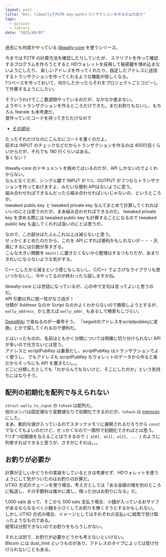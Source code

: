 ```yaml
---
layout: post
title: "btc: libwallyでP2TR key-pathトランザクションを作るのは大変だ"
tags:
  - bitcoin
  - library
date: "2025/09/07"
---
```


過去にも何度かやっている [libwally-core](https://github.com/ElementsProject/libwally-core) を使うシリーズ。

今までは P2TR の計算方法を確認したりしていたが、
スクリプトを作って確認するプログラムを作ろうとすると HDウォレットを採用して秘密鍵を埋め込まないようにしたり、
新しいアドレスを作ってくれたり、指定したアドレスに送信するトランザクションを作ってくれるような機能が欲しくなる。  
1つベースを作っておいて、何かしたかったらそれをプロジェクトごとコピーして作業するようにしたい。

そういうわけでここ数週間やっているのだが、なかなか進まない。  
ようやくトランザクションを作るところだけできた。まだお釣りもないし、もちろん feerate も未考慮だ。  
昔作っていたコードを持ってきただけなので

* [その部分](https://github.com/hirokuma/wally-sample-keypath/blob/d50511d1dea59f0c26f2154d1106c201db467c64/src/main.c#L252-L533)

たったそれだけなのにこんなにコードを書くのだよ。  
前半は INPUT のチェックなどだからトランザクションを作るのは 400行目くらいからだが、それでも 180 行くらいはある。  
多くない？

libwally-core のドキュメントを眺めてはいるのだが、API しかないのでよくわからない。  
なんとなくだが、シングル鍵で INPUT が 1つ、OUTPUT が 2つならトランザクションを作ってあげますよ、みたいな便利 APIはないように思う。  
組み合わせればできるんだったら組み合わせればいいじゃないの、というところか。  
tweaked public key と tweaked private key なんてまとめて計算してくれればいいのにとは思うのだが、まあ組み合わせればできるのだ。
tweaked private key を求める際には tweaked public key も計算することになるので tweaked public key も返してくれれば良いのにとは思うが。

なので、この部分はたぶんこれ以上は減らないと思う。  
せっかくまとめたのだから、これを API にすれば便利かもしれないが・・・汎用にするには引数が多すぎる。  
こんな大きい関数を `main()` に置きたくないから整理はするつもりだが、あまりきれいにならないような気がする。

C++ にしたから減るという感じもしないし、C/C++ でよさげなライブラリも思いつかないし、今やってるのが終わったら探しますかね。

libwally-core には世話になっているが、心の中で文句は言ってよいと思うのだ。  
API 引数以外に統一性がなさ過ぎ！  
分類が Address なのか Script なのかよくわからないので検索しようとするが、
`wally_address_` かと思えば `wally_addr_` もあるしで検索もしづらい。

[DeepWiki](https://deepwiki.com/ElementsProject/libwally-core) で尋ねるのが一番早そう。
「segwitのアドレスをscriptpubkeyに変換」とかで探してくれるので便利だ。

とはいったものの、名前はともかく分類については明確に切り分けられない API が多いので仕方ないとは思う。  
アドレスと scriptPubKey は裏表だし、scriptPubKey はトランザクションでよく使うし、
でもアドレスも scriptPubKey もウォレットのデータから作ると楽だからそっちにも API を置きたい。。。  
どこに分類したとしても「わからんでもないけど、そこにしたのか」という気持ちにはなりそう。

## 配列の初期化を配列で与えられない

`struct wally_tx_input` の `txhash` は配列だ。  
他のメンバは固定値なり変数値なりで初期化できるのだが、`txhash` は [memcpy](https://github.com/hirokuma/wally-sample-keypath/blob/d50511d1dea59f0c26f2154d1106c201db467c64/src/main.c#L422) にした。  
まあ、動的な値が入っているのでスタックメモリに展開されるだろうから `const` でなくてもよいのだけど、せっかくなので一箇所で初期化できればとは思う。  
1つずつ初期値を与えることはできるので `{ a[0], a[1], a[2], ... }` のように列挙すればできると思うが、さすがにそれは。。。

## お釣りが必要か

計算が正しいかどうかの実装をしているときは考慮せず、HDウォレットを使うようにして気がついたのはお釣りの計算だ。  
UTXO 方式のチェーンを使う場合、考え方としては「ある金額の塊を別のところに転送し、その手数料は誰かに渡し、残った分はお釣りになる」だ。

1,000 sats あって、そこから 500 sats 支払う場合、小銭が入っているおサイフがあるならなるべく小銭を小さくしてお釣りを無くそうとするかもしれない。  
しかし UTXO 方式の場合、イメージとしてはそれぞれの支払いに紙幣で受け取ったようなものである。  
紙幣は分割できないのでお釣りをもらうしかない。

それとは別で、お釣りが必要かどうかも考えないといけない。  
Bitcoin には dust_limit というものがあり、アドレスのタイプによっては受け付けられないこともある。
